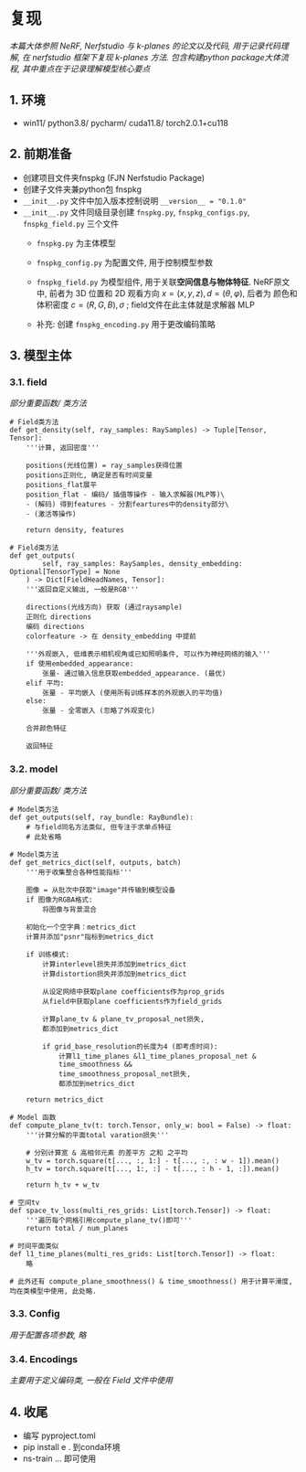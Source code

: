 # 复现

*本篇大体参照 NeRF, Nerfstudio 与 k-planes 的论文以及代码, 用于记录代码理解, 在 nerfstudio 框架下复现 k-planes 方法. 包含构建python package大体流程, 其中重点在于记录理解模型核心要点*

## 1. 环境

- win11/ python3.8/ pycharm/ cuda11.8/ torch2.0.1+cu118

## 2. 前期准备

- 创建项目文件夹fnspkg (FJN Nerfstudio Package)
- 创建子文件夹兼python包 fnspkg
- `__init__.py` 文件中加入版本控制说明 `__version__ = "0.1.0"`
- `__init__.py` 文件同级目录创建 `fnspkg.py`, `fnspkg_configs.py`, `fnspkg_field.py` 三个文件
    - `fnspkg.py` 为主体模型
    - `fnspkg_config.py` 为配置文件, 用于控制模型参数
    - `fnspkg_field.py` 为模型组件, 用于关联**空间信息与物体特征**. NeRF原文中, 前者为 3D 位置和 2D 观看方向 $x = (x, y, z) , d = (θ, φ)$, 后者为 颜色和体积密度 $c = (R, G, B), σ$ ; field文件在此主体就是求解器 MLP
    
    - 补充: 创建 `fnspkg_encoding.py` 用于更改编码策略

## 3. 模型主体

### 3.1. field

*部分重要函数/ 类方法*

```
# Field类方法
def get_density(self, ray_samples: RaySamples) -> Tuple[Tensor, Tensor]:
    '''计算, 返回密度'''

    positions(光线位置) = ray_samples获得位置
    positions正则化, 确定是否有时间变量
    positions_flat展平
    position_flat - 编码/ 插值等操作 - 输入求解器(MLP等)\
    - (解码) 得到features - 分割feartures中的density部分\
    - (激活等操作)

    return density, features
```

```
# Field类方法
def get_outputs(
        self, ray_samples: RaySamples, density_embedding: Optional[TensorType] = None
    ) -> Dict[FieldHeadNames, Tensor]:
    '''返回自定义输出, 一般是RGB'''

    directions(光线方向) 获取 (通过raysample)
    正则化 directions
    编码 directions
    colorfeature -> 在 density_embedding 中提前

    '''外观嵌入, 低维表示相机视角或已知照明条件, 可以作为神经网络的输入'''
    if 使用embedded_appearance:
        张量- 通过输入信息获取embedded_appearance. (最优)
    elif 平均:
        张量 - 平均嵌入 (使用所有训练样本的外观嵌入的平均值)
    else:
        张量 - 全零嵌入 (忽略了外观变化)

    合并颜色特征

    返回特征
```


### 3.2. model

*部分重要函数/ 类方法*

```
# Model类方法
def get_outputs(self, ray_bundle: RayBundle):
    # 与field同名方法类似, 但专注于求单点特征
    # 此处省略
```


```
# Model类方法
def get_metrics_dict(self, outputs, batch)
    '''用于收集整合各种性能指标'''

    图像 = 从批次中获取"image"并传输到模型设备
    if 图像为RGBA格式: 
        将图像与背景混合

    初始化一个空字典：metrics_dict
    计算并添加"psnr"指标到metrics_dict

    if 训练模式:
        计算interlevel损失并添加到metrics_dict
        计算distortion损失并添加到metrics_dict

        从设定网络中获取plane coefficients作为prop_grids
        从field中获取plane coefficients作为field_grids

        计算plane_tv & plane_tv_proposal_net损失, 
        都添加到metrics_dict

        if grid_base_resolution的长度为4 (即考虑时间):
            计算l1_time_planes &l1_time_planes_proposal_net &
            time_smoothness &&
            time_smoothness_proposal_net损失, 
            都添加到metrics_dict

    return metrics_dict
```


```
# Model 函数
def compute_plane_tv(t: torch.Tensor, only_w: bool = False) -> float:
    '''计算分解的平面total varation损失'''

    # 分别计算宽 & 高相邻元素 的差平方 之和 之平均
    w_tv = torch.square(t[..., :, 1:] - t[..., :, : w - 1]).mean()
    h_tv = torch.square(t[..., 1:, :] - t[..., : h - 1, :]).mean()

    return h_tv + w_tv

# 空间tv
def space_tv_loss(multi_res_grids: List[torch.Tensor]) -> float:
    '''遍历每个网格引用compute_plane_tv()即可'''
    return total / num_planes

# 时间平面类似
def l1_time_planes(multi_res_grids: List[torch.Tensor]) -> float:
    略

# 此外还有 compute_plane_smoothness() & time_smoothness() 用于计算平滑度, 均在类模型中使用, 此处略. 
```

### 3.3. Config

*用于配置各项参数, 略*

### 3.4. Encodings

*主要用于定义编码类, 一般在 Field 文件中使用*


## 4. 收尾

- 编写 pyproject.toml
- pip install e . 到conda环境
- ns-train ... 即可使用







